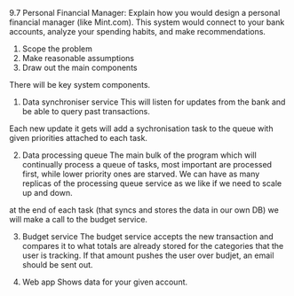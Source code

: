 9.7 Personal Financial Manager: Explain how you would design a personal financial manager (like 
Mint.com). This system would connect to your bank accounts, analyze your spending habits, and 
make recommendations.

1. Scope the problem
2. Make reasonable assumptions
3. Draw out the main components

There will be key system components.

1. Data synchroniser service
This will listen for updates from the bank and be able to query past transactions.

Each new update it gets will add a sychronisation task to the queue with given priorities attached to each task.

2. Data processing queue
The main bulk of the program which will continually process a queue of tasks, most important are processed first, while lower priority ones are starved. We can have as many replicas of the processing queue service as we like if we need to scale up and down.

at the end of each task (that syncs and stores the data in our own DB) we will make a call to the budget service.

3. Budget service
The budget service accepts the new transaction and compares it to what totals are already stored for the categories that the user is tracking. If that amount pushes the user over budjet, an email should be sent out.

4. Web app
Shows data for your given account.